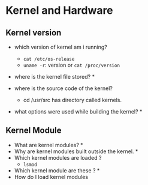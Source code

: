 # Kernel and Hardware

## Kernel version

* which version of kernel am i running?
	* `cat /etc/os-release`
	* `uname -r`: version or `cat /proc/version`
	
* where is the kernel file stored?
	* 
	
* where is the source code of the kernel?
	* cd /usr/src has directory called kernels.

* what options were used while building the kernel?
	*
	
	

## Kernel Module

* What are kernel modules?
	*
* Why are kernel modules built outside the kernel.
	*
* Which kernel modules are loaded ?
	* `lsmod`
* Which kernel module are these ?
	*
* How do I load kernel modules
